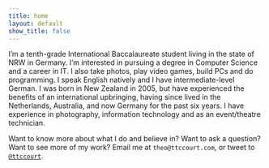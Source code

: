 ```yaml
---
title: home
layout: default
show_title: false
---
```


I’m a tenth-grade International Baccalaureate student living in the state of NRW in Germany. I’m interested in pursuing a degree in Computer Science and a career in IT. I also take photos, play video games, build PCs and do programming. I speak English natively and I have intermediate-level German. I was born in New Zealand in 2005, but have experienced the benefits of an international upbringing, having since lived in the Netherlands, Australia, and now Germany for the past six years. I have experience in photography, information technology and as an event/theatre technician.

Want to know more about what I do and believe in? Want to ask a question? Want to see more of my work? Email me at `theo@ttccourt.com`, or tweet to [`@ttccourt`](https://twitter.com/ttccourt).
